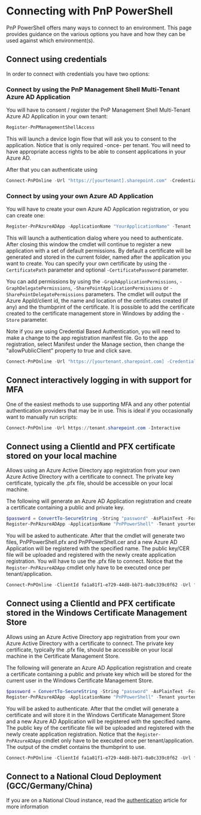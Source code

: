 # Connecting with PnP PowerShell

PnP PowerShell offers many ways to connect to an environment. This page provides guidance on the various options you have and how they can be used against which environment(s).


## Connect using credentials

In order to connect with credentials you have two options: 
### Connect by using the PnP Management Shell Multi-Tenant Azure AD Application

You will have to consent / register the PnP Management Shell Multi-Tenant Azure AD Application in your own tenant:

```powershell
Register-PnPManagementShellAccess
```

This will launch a device login flow that will ask you to consent to the application. Notice that is only required -once- per tenant. You will need to have appropriate access rights to be able to consent applications in your Azure AD.

After that you can authenticate using

```powershell
Connect-PnPOnline -Url "https://[yourtenant].sharepoint.com" -Credentials (Get-Credential)
```

### Connect by using your own Azure AD Application

You will have to create your own Azure AD Application registration, or you can create one:

```powershell
Register-PnPAzureADApp -ApplicationName "YourApplicationName" -Tenant [yourtenant.onmicrosoft.com] -Interactive
```

This will launch a authentication dialog where you need to authenticate. After closing this window the cmdlet will continue to register a new application with a set of default permissions. By default a certificate will be generated and stored in the current folder, named after the application you want to create. You can specify your own certificate by using the `-CertificatePath` parameter and optional `-CertificatePassword` parameter.

You can add permissions by using the `-GraphApplicationPermissions`, `-GraphDelegatePermissions`, `-SharePointApplicationPermissions` or `-SharePointDelegatePermissions` parameters. The cmdlet will output the Azure AppId/client id, the name and location of the certificates created (if any) and the thumbprint of the certificate. It is possible to add the certificate created to the certificate management store in Windows by adding the `-Store` parameter.

Note if you are using Credential Based Authentication, you will need to make a change to the app registration manifest file. Go to the app registration, select Manifest under the Manage section, then change the "allowPublicClient" property to true and click save.

```powershell
Connect-PnPOnline -Url "https://[yourtenant.sharepoint.com] -Credentials (Get-Credential) -ClientId [clientid]
```

## Connect interactively logging in with support for MFA

One of the easiest methods to use supporting MFA and any other potential authentication providers that may be in use. This is ideal if you occasionally want to manually run scripts:

```powershell
Connect-PnPOnline -Url https://tenant.sharepoint.com -Interactive
```

## Connect using a ClientId and PFX certificate stored on your local machine

Allows using an Azure Active Directory app registration from your own Azure Active Directory with a certificate to connect. The private key certificate, typically the .pfx file, should be accessible on your local machine. 

The following will generate an Azure AD Application registration and create a certificate containing a public and private key.
```powershell
$password = ConvertTo-SecureString -String "password" -AsPlainText -Force
Register-PnPAzureADApp -ApplicationName "PnPPowerShell" -Tenant yourtenant.onmicrosoft.com
```

You will be asked to authenticate. After that the cmdlet will generate two files, PnPPowerShell.pfx and PnPPowerShell.cer and a new Azure AD Application will be registered with the specified name. The public key/CER file will be uploaded and registered with the newly create application registration. You will have to use the .pfx file to connect. Notice that the `Register-PnPAzureADApp` cmdlet only have to be executed once per tenant/application.

```PowerShell
Connect-PnPOnline -ClientId fa1a81f1-e729-44d8-bb71-0a0c339c0f62 -Url "https://tenant.sharepoint.com" -Tenant tenant.onmicrosoft.com -CertificatePath '.\PnPPowerShell.pfx'
```

## Connect using a ClientId and PFX certificate stored in the Windows Certificate Management Store

Allows using an Azure Active Directory app registration from your own Azure Active Directory with a certificate to connect. The private key certificate, typically the .pfx file, should be accessible on your local machine in the Certificate Management Store.

The following will generate an Azure AD Application registration and create a certificate containing a public and private key which will be stored for the current user in the Windows Certificate Management Store.
```powershell
$password = ConvertTo-SecureString -String "password" -AsPlainText -Force
Register-PnPAzureADApp -ApplicationName "PnPPowerShell" -Tenant yourtenant.onmicrosoft.com -Store CurrentUser
```

You will be asked to authenticate. After that the cmdlet will generate a certificate and will store it in the Windows Certificate Management Store and a new Azure AD Application will be registered with the specified name. The public key of the certificate file will be uploaded and registered with the newly create application registration. Notice that the `Register-PnPAzureADApp` cmdlet only have to be executed once per tenant/application. The output of the cmdlet contains the thumbprint to use.

```PowerShell
Connect-PnPOnline -ClientId fa1a81f1-e729-44d8-bb71-0a0c339c0f62 -Url "https://tenant.sharepoint.com" -Tenant tenant.onmicrosoft.com -Thumbprint $thumbprint
```

## Connect to a National Cloud Deployment (GCC/Germany/China)

If you are on a National Cloud instance, read the [authentication](authentication.md) article for more information
